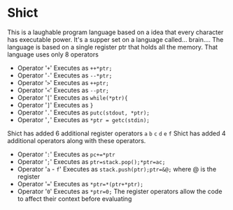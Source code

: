Shict
=====
This is a laughable program language based on a idea that every character
has executable power.
It's a supper set on a language called... brain....
The language is based on a single register ptr that holds all the memory.
That language uses only 8 operators
 - Operator '`+`' Executes as `++*ptr;`
 - Operator '`-`' Executes as `--*ptr;`
 - Operator '`>`' Executes as `++ptr;`
 - Operator '`<`' Executes as `--ptr;`
 - Operator '`[`' Executes as `while(*ptr){`
 - Operator '`]`' Executes as `}`
 - Operator '`.`' Executes as `putc(stdout, *ptr);`
 - Operator '`,`' Executes as `*ptr = getc(stdin);`

Shict has added 6 additional register operators
`a` `b` `c` `d` `e` `f`
Shict has added 4 additional operators along with these operators.
 - Operator '`:`' Executes as `pc+=*ptr`
 - Operator '`;`' Executes as `ptr=stack.pop();*ptr=ac;`
 - Operator '`a` - `f`' Executes as `stack.push(ptr);ptr=&@;` where @ is the register
 - Operator '`=`' Executes as `*ptr=*(ptr+*ptr);`
 - Operator '`0`' Executes as `*ptr=0;`
The register operators allow the code to affect their context before evaluating

